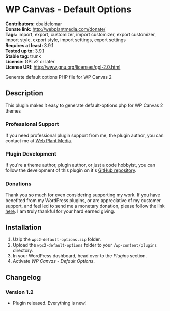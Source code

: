 # WP Canvas - Default Options #

**Contributors:** cbaldelomar  
**Donate link:** http://webplantmedia.com/donate/  
**Tags:** import, export, customizer, import customizer, export customizer, import style, export style, import settings, export settings  
**Requires at least:** 3.9.1  
**Tested up to:** 3.9.1  
**Stable tag:** trunk  
**License:** GPLv2 or later  
**License URI:** http://www.gnu.org/licenses/gpl-2.0.html  

Generate default options PHP file for WP Canvas 2

## Description ##

This plugin makes it easy to generate default-options.php for WP Canvas 2 themes

### Professional Support

If you need professional plugin support from me, the plugin author, you can contact me at [Web Plant Media](http://webplantmedia.com/).

### Plugin Development

If you're a theme author, plugin author, or just a code hobbyist, you can follow the development of this plugin on it's [GitHub repository](https://github.com/webplantmedia/wpc-self-hosted-updates). 

### Donations

Thank you so much for even considering supporting my work. If you have benefited from my WordPress plugins, or are appreciative of my customer support, and feel led to send me a monetary donation, please follow the link [here](http://webplantmedia.com/donate/). I am truly thankful for your hard earned giving.

## Installation ##

1. Uzip the `wpc2-default-options.zip` folder.
2. Upload the `wpc2-default-options` folder to your `/wp-content/plugins` directory.
3. In your WordPress dashboard, head over to the *Plugins* section.
4. Activate *WP Canvas - Default Options*.

## Changelog ##

### Version 1.2

* Plugin released.  Everything is new!

